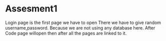 # Assesment1
Login page is the first page we have to open
There we have to give random username,password. Because we are not using any database here.
After Code page willopen then after all the pages are linked to it.
